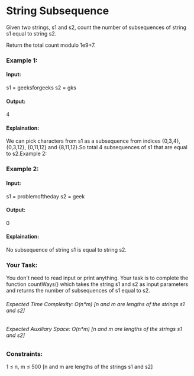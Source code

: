 # String Subsequence
Given two strings, s1 and s2, count the number of subsequences of string s1 equal to string s2.

Return the total count modulo 1e9+7.

### Example 1:
#### Input: 
s1 = geeksforgeeks
s2 = gks
#### Output:
4
#### Explaination: 
We can pick characters from s1 as a subsequence from indices {0,3,4}, {0,3,12}, {0,11,12} and {8,11,12}.So total 4 subsequences of s1 that are equal to s2.Example 2:

### Example 2:
#### Input: 
s1 = problemoftheday
s2 = geek
#### Output:
0
#### Explaination: 
No subsequence of string s1 is equal to string s2.

### Your Task:
You don't need to read input or print anything. Your task is to complete the function countWays() which takes the string s1 and s2 as input parameters and returns the number of subsequences of s1 equal to s2.

###### Expected Time Complexity: O(n*m)        [n and m are lengths of the strings s1 and s2]
###### Expected Auxiliary Space: O(n*m)           [n and m are lengths of the strings s1 and s2]

### Constraints:
1 ≤ n, m ≤ 500  [n and m are lengths of the strings s1 and s2]


